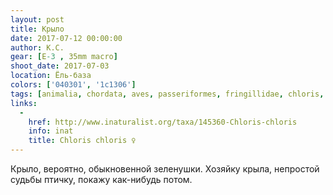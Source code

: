 ```yaml
---
layout: post
title: Крыло
date: 2017-07-12 00:00:00
author: К.С.
gear: [E-3 , 35mm macro]
shoot_date: 2017-07-03
location: Ёль-база
colors: ['040301', '1c1306']
tags: [animalia, chordata, aves, passeriformes, fringillidae, chloris, chloris chloris]
links:
  -
    href: http://www.inaturalist.org/taxa/145360-Chloris-chloris
    info: inat
    title: Chloris chloris ♀
---
```

Крыло, вероятно, обыкновенной зеленушки. Хозяйку крыла, непростой судьбы птичку, покажу как-нибудь потом.
